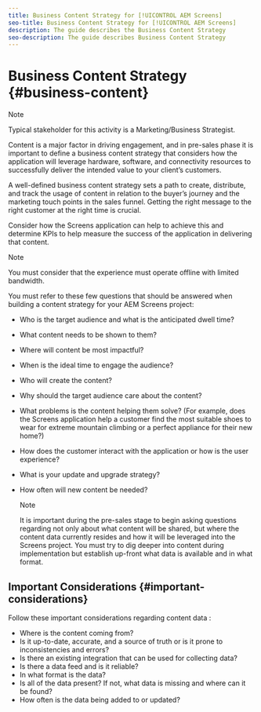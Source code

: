 ```yaml
---
title: Business Content Strategy for [!UICONTROL AEM Screens]
seo-title: Business Content Strategy for [!UICONTROL AEM Screens]
description: The guide describes the Business Content Strategy
seo-description: The guide describes Business Content Strategy
---
```


# Business Content Strategy {#business-content}

>[!NOTE]
>
>Typical stakeholder for this activity is a Marketing/Business Strategist.

Content is a major factor in driving engagement, and in pre-sales phase it is important to define a business content strategy that considers how the application will leverage hardware, software, and connectivity resources to successfully deliver the intended value to your client’s customers.

A well-defined business content strategy sets a path to create, distribute, and track the usage of content in relation to the buyer’s journey and the marketing touch points in the sales funnel. Getting the right message to the right customer at the right time is crucial. 

Consider how the Screens application can help to achieve this and determine KPIs to help measure the success of the application in delivering that content.

>[!NOTE]
>
>You must consider that the experience must operate offline with limited bandwidth.

You must refer to these few questions that should be answered when building a content strategy for your AEM Screens project:

* Who is the target audience and what is the anticipated dwell time?
* What content needs to be shown to them?
* Where will content be most impactful?
* When is the ideal time to engage the audience?
* Who will create the content?
* Why should the target audience care about the content?
* What problems is the content helping them solve? (For example, does the Screens application help a customer find the most suitable shoes to wear for extreme mountain climbing or a perfect appliance for their new home?)
* How does the customer interact with the application or how is the user experience?
* What is your update and upgrade strategy?
* How often will new content be needed?

  >[!NOTE]
  >
  >It is important during the pre-sales stage to begin asking questions regarding not only about what content will be shared, but where the content data currently resides and how it will be leveraged into the Screens project. You must try to dig deeper into content during implementation but establish up-front what data is available and in what format.

## Important Considerations {#important-considerations}

Follow these important considerations regarding content data :

* Where is the content coming from?
* Is it up-to-date, accurate, and a source of truth or is it prone to inconsistencies and errors?
* Is there an existing integration that can be used for collecting data? 
* Is there a data feed and is it reliable?
* In what format is the data?
* Is all of the data present? If not, what data is missing and where can it be found?
* How often is the data being added to or updated?
